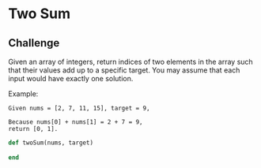 # Two Sum                                                                       

## Challenge
Given an array of integers, return indices of two elements in the array such that their values add up to a specific target. You may assume that each input would have exactly one solution.

Example:

```text
Given nums = [2, 7, 11, 15], target = 9,

Because nums[0] + nums[1] = 2 + 7 = 9,
return [0, 1].
```
                                                       
```ruby
def twoSum(nums, target)
  
end
```
